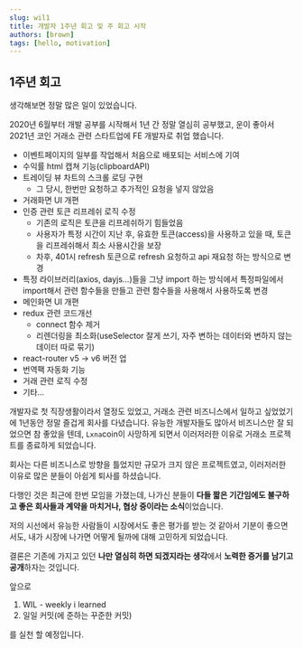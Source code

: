 ```yaml
---
slug: wil1
title: 개발자 1주년 회고 및 주 회고 시작
authors: [brown]
tags: [hello, motivation]
---
```


## 1주년 회고

생각해보면 정말 많은 일이 있었습니다.

2020년 6월부터 개발 공부를 시작해서 1년 간 정말 열심히 공부했고,
운이 좋아서 2021년 코인 거래소 관련 스타트업에 FE 개발자로 취업 했습니다.

- 이벤트페이지의 일부를 작업해서 처음으로 배포되는 서비스에 기여
- 수익률 html 캡쳐 기능(clipboardAPI)
- 트레이딩 뷰 차트의 스크롤 로딩 구현
  - 그 당시, 한번만 요청하고 추가적인 요청을 넣지 않았음
- 거래화면 UI 개편
- 인증 관련 토큰 리프레쉬 로직 수정
  - 기존의 로직은 토큰을 리프레쉬하기 힘들었음
  - 사용자가 특정 시간이 지난 후, 유효한 토큰(access)을 사용하고 있을 때, 토큰을 리프레쉬해서 최소 사용시간을 보장
  - 차후, 401시 refresh 토큰으로 refresh 요청하고 api 재요청 하는 방식으로 변경
- 특정 라이브러리(axios, dayjs...)들을 그냥 import 하는 방식에서 특정파일에서 import해서 관련 함수들을 만들고 관련 함수들을 사용해서 사용하도록 변경
- 메인화면 UI 개편
- redux 관련 코드개선
  - connect 함수 제거
  - 리렌더링을 최소화(useSelector 잘게 쓰기, 자주 변하는 데이터와 변하지 않는 데이터 따로 묶기)
- react-router v5 -> v6 버전 업
- 번역팩 자동화 기능
- 거래 관련 로직 수정
- 기타...

개발자로 첫 직장생활이라서 열정도 있었고, 거래소 관련 비즈니스에서 일하고 싶었었기에 1년동안 정말 즐겁게 회사를 다녔습니다.
유능한 개발자들도 많아서 비즈니스만 잘 되었으면 참 좋았을 텐데, `Lxna`coin이 사망하게 되면서 이러저러한 이유로 거래소 프로젝트를 종료하게 되었습니다.

회사는 다른 비즈니스로 방향을 틀었지만 규모가 크지 않은 프로젝트였고, 이러저러한 이유로 많은 분들이 아쉽게 퇴사를 하셨습니다.

다행인 것은 최근에 한번 모임을 가졌는데, 나가신 분들이 **다들 짧은 기간임에도 불구하고 좋은 회사들과 계약을 마치거나, 협상 중이라는 소식**이었습니다.

저의 시선에서 유능한 사람들이 시장에서도 좋은 평가를 받는 것 같아서 기분이 좋으면서도, 내가 시장에 나가면 어떻게 될까에 대해 고민하게 되었습니다.

결론은 기존에 가지고 있던 **나만 열심히 하면 되겠지라는 생각**에서 **노력한 증거를 남기고 공개**하자는 것입니다.

앞으로

1. WIL - weekly i learned
2. 일일 커밋(에 준하는 꾸준한 커밋)

를 실천 할 예정입니다.

<!-- [Docusaurus blogging features](https://docusaurus.io/docs/blog) are powered by the [blog plugin](https://docusaurus.io/docs/api/plugins/@docusaurus/plugin-content-blog).

Simply add Markdown files (or folders) to the `blog` directory.

Regular blog authors can be added to `authors.yml`.

The blog post date can be extracted from filenames, such as:

- `2019-05-30-welcome.md`
- `2019-05-30-welcome/index.md`

A blog post folder can be convenient to co-locate blog post images:

![Docusaurus Plushie](./docusaurus-plushie-banner.jpeg)

The blog supports tags as well!

**And if you don't want a blog**: just delete this directory, and use `blog: false` in your Docusaurus config. -->
